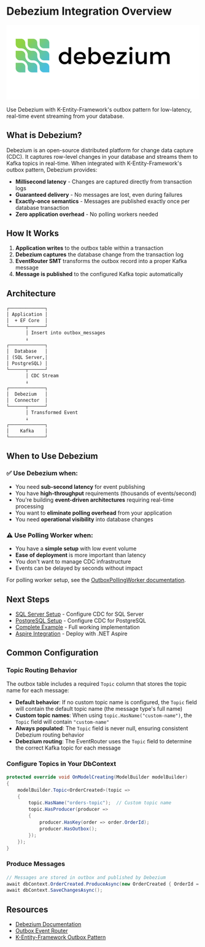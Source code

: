 # Debezium Integration Overview

![alt text](../images/debezium-banner.png)

Use Debezium with K-Entity-Framework's outbox pattern for low-latency, real-time event streaming from your database.

## What is Debezium?

Debezium is an open-source distributed platform for change data capture (CDC). It captures row-level changes in your database and streams them to Kafka topics in real-time. When integrated with K-Entity-Framework's outbox pattern, Debezium provides:

- **Millisecond latency** - Changes are captured directly from transaction logs
- **Guaranteed delivery** - No messages are lost, even during failures
- **Exactly-once semantics** - Messages are published exactly once per database transaction
- **Zero application overhead** - No polling workers needed

## How It Works

1. **Application writes** to the outbox table within a transaction
2. **Debezium captures** the database change from the transaction log
3. **EventRouter SMT** transforms the outbox record into a proper Kafka message
4. **Message is published** to the configured Kafka topic automatically

## Architecture

```
┌─────────────┐
│ Application │
│  + EF Core  │
└──────┬──────┘
       │ Insert into outbox_messages
       ↓
┌─────────────┐
│  Database   │
│ (SQL Server,│
│ PostgreSQL) │
└──────┬──────┘
       │ CDC Stream
       ↓
┌─────────────┐
│  Debezium   │
│  Connector  │
└──────┬──────┘
       │ Transformed Event
       ↓
┌─────────────┐
│    Kafka    │
└─────────────┘
```

## When to Use Debezium

### ✅ Use Debezium when:
- You need **sub-second latency** for event publishing
- You have **high-throughput** requirements (thousands of events/second)
- You're building **event-driven architectures** requiring real-time processing
- You want to **eliminate polling overhead** from your application
- You need **operational visibility** into database changes

### ⚠️ Use Polling Worker when:
- You have a **simple setup** with low event volume
- **Ease of deployment** is more important than latency
- You don't want to manage CDC infrastructure
- Events can be delayed by seconds without impact

For polling worker setup, see the [OutboxPollingWorker documentation](../features/outbox.md).

## Next Steps

- [SQL Server Setup](debezium-sqlserver.md) - Configure CDC for SQL Server
- [PostgreSQL Setup](debezium-postgresql.md) - Configure CDC for PostgreSQL
- [Complete Example](debezium-example.md) - Full working implementation
- [Aspire Integration](debezium-aspire.md) - Deploy with .NET Aspire

## Common Configuration

### Topic Routing Behavior

The outbox table includes a required `Topic` column that stores the topic name for each message:

- **Default behavior**: If no custom topic name is configured, the `Topic` field will contain the default topic name (the message type's full name)
- **Custom topic names**: When using `topic.HasName("custom-name")`, the `Topic` field will contain `"custom-name"`
- **Always populated**: The `Topic` field is never null, ensuring consistent Debezium routing behavior
- **Debezium routing**: The EventRouter uses the `Topic` field to determine the correct Kafka topic for each message

### Configure Topics in Your DbContext

```csharp
protected override void OnModelCreating(ModelBuilder modelBuilder)
{
    modelBuilder.Topic<OrderCreated>(topic =>
    {
        topic.HasName("orders-topic");  // Custom topic name
        topic.HasProducer(producer =>
        {
            producer.HasKey(order => order.OrderId);
            producer.HasOutbox();
        });
    });
}
```

### Produce Messages

```csharp
// Messages are stored in outbox and published by Debezium
await dbContext.OrderCreated.ProduceAsync(new OrderCreated { OrderId = 123 });
await dbContext.SaveChangesAsync();
```

## Resources

- [Debezium Documentation](https://debezium.io/documentation/)
- [Outbox Event Router](https://debezium.io/documentation/reference/transformations/outbox-event-router.html)
- [K-Entity-Framework Outbox Pattern](../features/outbox.md)
